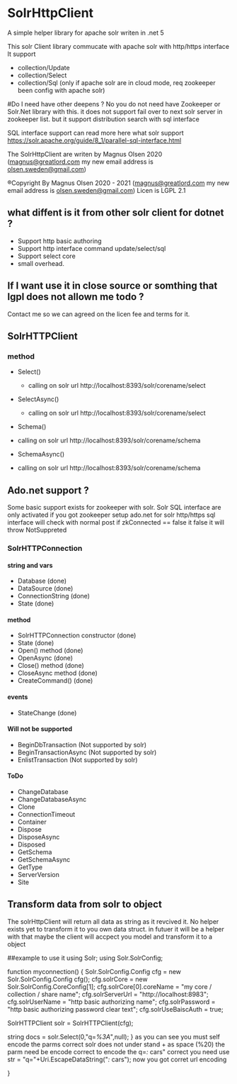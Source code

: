 # SolrHttpClient
A simple helper library for apache solr writen in .net 5 

This solr Client library commucate with apache solr with http/https interface
It support 
* collection/Update
* collection/Select
* collection/Sql (only if apache solr are in cloud mode, req zookeeper been config with apache solr)

#Do I need have other deepens ?
No you do not need have Zookeeper or Solr.Net library with this.
it does not support fail over to next solr server in zookeeper list. 
but it support distribution search with sql interface 

SQL interface support can read more here what solr support
https://solr.apache.org/guide/8_1/parallel-sql-interface.html

The SolrHttpClient are writen by Magnus Olsen 2020 (magnus@greatlord.com my new email address is olsen.sweden@gmail.com)

®Copyright By Magnus Olsen 2020 - 2021 (magnus@greatlord.com my new email address is olsen.sweden@gmail.com)
Licen is LGPL 2.1

## what diffent is it from other solr client for dotnet ?
* Support http basic authoring
* Support http interface command update/select/sql
* Support select core
* small overhead.

## If I want use it in close source or somthing that lgpl does not allown me todo ?
Contact me so we can agreed on the licen fee and terms for it.

## SolrHTTPClient
### method
* Select() 
  - calling on solr url http://localhost:8393/solr/corename/select

* SelectAsync()
  - calling on solr url http://localhost:8393/solr/corename/select

* Schema()
 - calling on solr url http://localhost:8393/solr/corename/schema

* SchemaAsync()
 - calling on solr url http://localhost:8393/solr/corename/schema
 
## Ado.net support ?
Some basic support exists for zookeeper with solr.
Solr SQL interface are only activated if you got zookeeper setup
ado.net for solr http/https sql interface will check with normal post
if zkConnected == false it false it will throw NotSuppreted 

### SolrHTTPConnection
#### string and vars
* Database (done)
* DataSource (done)
* ConnectionString (done)
* State (done)

#### method
* SolrHTTPConnection constructor (done)
* State (done)
* Open() method (done)
* OpenAsync (done)
* Close() method (done)
* CloseAsync method (done)
* CreateCommand() (done)

#### events
* StateChange (done)

#### Will not be supported
* BeginDbTransaction (Not supported by solr)
* BeginTransactionAsync (Not supported by solr)
* EnlistTransaction (Not supported by solr)

#### ToDo
* ChangeDatabase
* ChangeDatabaseAsync
* Clone          
* ConnectionTimeout
* Container
* Dispose
* DisposeAsync
* Disposed
* GetSchema
* GetSchemaAsync
* GetType          
* ServerVersion
* Site



## Transform data from solr to object 
The solrHttpClient will return all data as string as it revcived it.
No helper exists yet to transform it to you own data struct.
in futuer it will be a helper with that maybe the client will accpect you model and transform it to a object

##example to use it 
using Solr;
using Solr.SolrConfig;

function myconnection() {
  Solr.SolrConfig.Config cfg = new Solr.SolrConfig.Config cfg();
  cfg.solrCore = new Solr.SolrConfig.CoreConfig[1];
  cfg.solrCore[0].coreName = "my core / collection / share name";
  cfg.solrServerUrl = "http://localhost:8983";
  cfg.solrUserName = "http basic authorizing name";
  cfg.solrPassword = "http basic authorizing password clear text";
  cfg.solrUseBaiscAuth = true;
  
  SolrHTTPClient solr = SolrHTTPClient(cfg);
  
  string docs = solr.Select(0,"q=*%3A*",null);
 }
as you can see you must self encode the parms correct solr does not under stand + as space (%20) the parm need be encode correct
to encode the q=*:* cars" correct you need use str = "q="+Uri.EscapeDataString("*:* cars"); now you got corret url encoding 

 
   
  
  
}


